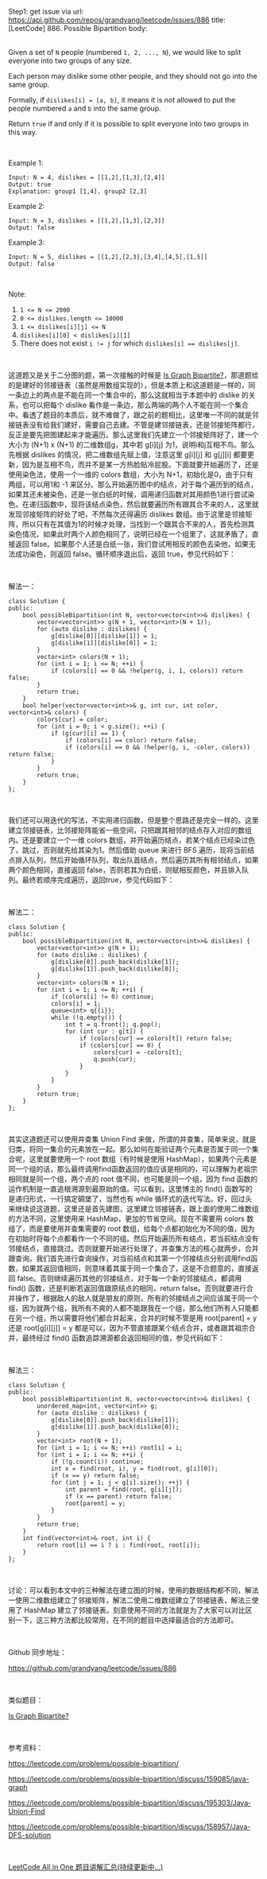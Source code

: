 Step1: get issue via url: https://api.github.com/repos/grandyang/leetcode/issues/886 
 title:[LeetCode] 886. Possible Bipartition 
 body:  
  

Given a set of `N` people (numbered `1, 2, ..., N`), we would like to split everyone into two groups of any size.

Each person may dislike some other people, and they should not go into the same group. 

Formally, if `dislikes[i] = [a, b]`, it means it is not allowed to put the people numbered `a` and `b` into the same group.

Return `true` if and only if it is possible to split everyone into two groups in this way.

  

Example 1:
    
    
    Input: N = 4, dislikes = [[1,2],[1,3],[2,4]]
    Output: true
    Explanation: group1 [1,4], group2 [2,3]
    

Example 2:
    
    
    Input: N = 3, dislikes = [[1,2],[1,3],[2,3]]
    Output: false
    

Example 3:
    
    
    Input: N = 5, dislikes = [[1,2],[2,3],[3,4],[4,5],[1,5]]
    Output: false
    

 

Note:

  1. `1 <= N <= 2000`
  2. `0 <= dislikes.length <= 10000`
  3. `1 <= dislikes[i][j] <= N`
  4. `dislikes[i][0] < dislikes[i][1]`
  5. There does not exist `i != j` for which `dislikes[i] == dislikes[j]`.



 

这道题又是关于二分图的题，第一次接触的时候是 [Is Graph Bipartite?](http://www.cnblogs.com/grandyang/p/8519566.html)，那道题给的是建好的邻接链表（虽然是用数组实现的），但是本质上和这道题是一样的，同一条边上的两点是不能在同一个集合中的，那么这就相当于本题中的 dislike 的关系，也可以把每个 dislike 看作是一条边，那么两端的两个人不能在同一个集合中。看透了题目的本质后，就不难做了，跟之前的题相比，这里唯一不同的就是邻接链表没有给我们建好，需要自己去建。不管是建邻接链表，还是邻接矩阵都行，反正是要先把图建起来才能遍历。那么这里我们先建立一个邻接矩阵好了，建一个大小为 (N+1) x (N+1) 的二维数组g，其中若 g[i][j] 为1，说明i和j互相不鸟。那么先根据 dislikes 的情况，把二维数组先赋上值，注意这里 g[i][j] 和 g[j][i] 都要更新，因为是互相不鸟，而并不是某一方热脸贴冷屁股。下面就要开始遍历了，还是使用染色法，使用一个一维的 colors 数组，大小为 N+1，初始化是0，由于只有两组，可以用1和 -1 来区分。那么开始遍历图中的结点，对于每个遍历到的结点，如果其还未被染色，还是一张白纸的时候，调用递归函数对其用颜色1进行尝试染色。在递归函数中，现将该结点染色，然后就要遍历所有跟其合不来的人，这里就发现邻接矩阵的好处了吧，不然每次还得遍历 dislikes 数组。由于这里是邻接矩阵，所以只有在其值为1的时候才处理，当找到一个跟其合不来的人，首先检测其染色情况，如果此时两个人颜色相同了，说明已经在一个组里了，这就矛盾了，直接返回 false。如果那个人还是白纸一张，我们尝试用相反的颜色去染他，如果无法成功染色，则返回 false。循环顺序退出后，返回 true，参见代码如下：

 

解法一：
    
    
    class Solution {
    public:
        bool possibleBipartition(int N, vector<vector<int>>& dislikes) {
            vector<vector<int>> g(N + 1, vector<int>(N + 1));
            for (auto dislike : dislikes) {
                g[dislike[0]][dislike[1]] = 1;
                g[dislike[1]][dislike[0]] = 1;
            }
            vector<int> colors(N + 1);
            for (int i = 1; i <= N; ++i) {
                if (colors[i] == 0 && !helper(g, i, 1, colors)) return false;
            }
            return true;
        }
        bool helper(vector<vector<int>>& g, int cur, int color, vector<int>& colors) {
            colors[cur] = color;
            for (int i = 0; i < g.size(); ++i) {
                if (g[cur][i] == 1) {
                    if (colors[i] == color) return false;
                    if (colors[i] == 0 && !helper(g, i, -color, colors)) return false;
                }
            }
            return true;
        }
    };

 

我们还可以用迭代的写法，不实用递归函数，但是整个思路还是完全一样的。这里建立邻接链表，比邻接矩阵能省一些空间，只把跟其相邻的结点存入对应的数组内。还是要建立一个一维 colors 数组，并开始遍历结点，若某个结点已经染过色了，跳过，否则就先给其染为1。然后借助 queue 来进行 BFS 遍历，现将当前结点排入队列，然后开始循环队列，取出队首结点，然后遍历其所有相邻结点，如果两个颜色相同，直接返回 false，否则若其为白纸，则赋相反颜色，并且排入队列。最终若顺序完成遍历，返回true，参见代码如下：

 

解法二：
    
    
    class Solution {
    public:
        bool possibleBipartition(int N, vector<vector<int>>& dislikes) {
            vector<vector<int>> g(N + 1);
            for (auto dislike : dislikes) {
                g[dislike[0]].push_back(dislike[1]);
                g[dislike[1]].push_back(dislike[0]);
            }
            vector<int> colors(N + 1);
            for (int i = 1; i <= N; ++i) {
                if (colors[i] != 0) continue;
                colors[i] = 1;
                queue<int> q{{i}};
                while (!q.empty()) {
                    int t = q.front(); q.pop();
                    for (int cur : g[t]) {
                        if (colors[cur] == colors[t]) return false;
                        if (colors[cur] == 0) {
                            colors[cur] = -colors[t];
                            q.push(cur);
                        }
                    }
                }
            }
            return true;
        }
    };

 

其实这道题还可以使用并查集 Union Find 来做，所谓的并查集，简单来说，就是归类，将同一集合的元素放在一起。那么如何在能验证两个元素是否属于同一个集合呢，这里就要使用一个 root 数组（有时候是使用 HashMap），如果两个元素是同一个组的话，那么最终调用find函数返回的值应该是相同的，可以理解为老祖宗相同就是同一个组，两个点的 root 值不同，也可能是同一个组，因为 find 函数的运作机制是一直追根溯源到最原始的值。可以看到，这里博主的 find() 函数写的是递归形式，一行搞定碉堡了，当然也有 while 循环式的迭代写法。好，回过头来继续说这道题，这里还是首先建图，这里建立邻接链表，跟上面的使用二维数组的方法不同，这里使用来 HashMap，更加的节省空间。现在不需要用 colors 数组了，而是要使用并查集需要的 root 数组，给每个点都初始化为不同的值，因为在初始时将每个点都看作一个不同的组。然后开始遍历所有结点，若当前结点没有邻接结点，直接跳过。否则就要开始进行处理了，并查集方法的核心就两步，合并跟查询。我们首先进行查询操作，对当前结点和其第一个邻接结点分别调用find函数，如果其返回值相同，则意味着其属于同一个集合了，这是不合题意的，直接返回 false。否则继续遍历其他的邻接结点，对于每一个新的邻接结点，都调用 find() 函数，还是判断若返回值跟原结点的相同，return false。否则就要进行合并操作了，根据敌人的敌人就是朋友的原则，所有的邻接结点之间应该属于同一个组，因为就两个组，我所有不爽的人都不能跟我在一个组，那么他们所有人只能都在另一个组，所以需要将他们都合并起来，合并的时候不管是用 root[parent] = y 还是 root[g[i][j]] = y 都是可以，因为不管直接跟某个结点合并，或者跟其祖宗合并，最终经过 find() 函数追踪溯源都会返回相同的值，参见代码如下：

 

解法三：
    
    
    class Solution {
    public:
        bool possibleBipartition(int N, vector<vector<int>>& dislikes) {
            unordered_map<int, vector<int>> g;
            for (auto dislike : dislikes) {
                g[dislike[0]].push_back(dislike[1]);
                g[dislike[1]].push_back(dislike[0]);
            }
            vector<int> root(N + 1);
            for (int i = 1; i <= N; ++i) root[i] = i;
            for (int i = 1; i <= N; ++i) {
                if (!g.count(i)) continue;
                int x = find(root, i), y = find(root, g[i][0]);
                if (x == y) return false;
                for (int j = 1; j < g[i].size(); ++j) {
                    int parent = find(root, g[i][j]);
                    if (x == parent) return false;
                    root[parent] = y;
                }
            }
            return true;
        }
        int find(vector<int>& root, int i) {
            return root[i] == i ? i : find(root, root[i]);
        }
    };

 

讨论：可以看到本文中的三种解法在建立图的时候，使用的数据结构都不同，解法一使用二维数组建立了邻接矩阵，解法二使用二维数组建立了邻接链表，解法三使用了 HashMap 建立了邻接链表。刻意使用不同的方法就是为了大家可以对比区别一下，这三种方法都比较常用，在不同的题目中选择最适合的方法即可。

 

Github 同步地址：

<https://github.com/grandyang/leetcode/issues/886>

 

类似题目：

[Is Graph Bipartite?](http://www.cnblogs.com/grandyang/p/8519566.html)

 

参考资料：

<https://leetcode.com/problems/possible-bipartition/>

<https://leetcode.com/problems/possible-bipartition/discuss/159085/java-graph>

<https://leetcode.com/problems/possible-bipartition/discuss/195303/Java-Union-Find>

<https://leetcode.com/problems/possible-bipartition/discuss/158957/Java-DFS-solution>

 

[LeetCode All in One 题目讲解汇总(持续更新中...)](http://www.cnblogs.com/grandyang/p/4606334.html)
